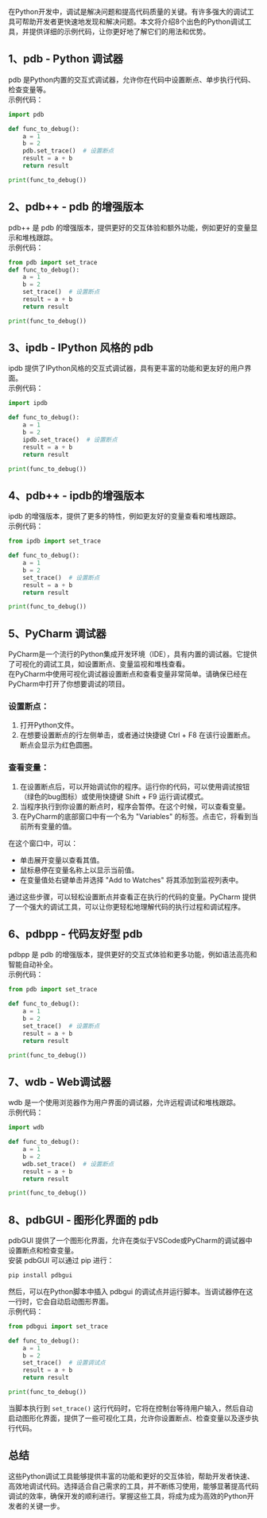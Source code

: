 在Python开发中，调试是解决问题和提高代码质量的关键。有许多强大的调试工具可帮助开发者更快速地发现和解决问题。本文将介绍8个出色的Python调试工具，并提供详细的示例代码，让你更好地了解它们的用法和优势。
<a name="HXnGU"></a>
## 1、pdb - Python 调试器
pdb 是Python内置的交互式调试器，允许你在代码中设置断点、单步执行代码、检查变量等。<br />示例代码：
```python
import pdb

def func_to_debug():
    a = 1
    b = 2
    pdb.set_trace()  # 设置断点
    result = a + b
    return result

print(func_to_debug())
```
<a name="ov1KV"></a>
## 2、pdb++ - pdb 的增强版本
pdb++ 是 pdb 的增强版本，提供更好的交互体验和额外功能，例如更好的变量显示和堆栈跟踪。<br />示例代码：
```python
from pdb import set_trace
def func_to_debug():
    a = 1
    b = 2
    set_trace()  # 设置断点
    result = a + b
    return result

print(func_to_debug())
```
<a name="Ff47y"></a>
## 3、ipdb - IPython 风格的 pdb
ipdb 提供了IPython风格的交互式调试器，具有更丰富的功能和更友好的用户界面。<br />示例代码：
```python
import ipdb

def func_to_debug():
    a = 1
    b = 2
    ipdb.set_trace()  # 设置断点
    result = a + b
    return result

print(func_to_debug())
```
<a name="uYFk0"></a>
## 4、pdb++ - ipdb的增强版本
ipdb 的增强版本，提供了更多的特性，例如更友好的变量查看和堆栈跟踪。<br />示例代码：
```python
from ipdb import set_trace

def func_to_debug():
    a = 1
    b = 2
    set_trace()  # 设置断点
    result = a + b
    return result

print(func_to_debug())
```
<a name="ouDBT"></a>
## 5、PyCharm 调试器
PyCharm是一个流行的Python集成开发环境（IDE），具有内置的调试器。它提供了可视化的调试工具，如设置断点、变量监视和堆栈查看。<br />在PyCharm中使用可视化调试器设置断点和查看变量非常简单。请确保已经在PyCharm中打开了你想要调试的项目。
<a name="ZopNK"></a>
### 设置断点：

1. 打开Python文件。
2. 在想要设置断点的行左侧单击，或者通过快捷键 Ctrl + F8 在该行设置断点。断点会显示为红色圆圈。
<a name="LrkFn"></a>
### 查看变量：

1. 在设置断点后，可以开始调试你的程序。运行你的代码，可以使用调试按钮（绿色的bug图标）或使用快捷键 Shift + F9 运行调试模式。
2. 当程序执行到你设置的断点时，程序会暂停。在这个时候，可以查看变量。
3. 在PyCharm的底部窗口中有一个名为 "Variables" 的标签。点击它，将看到当前所有变量的值。

在这个窗口中，可以：

- 单击展开变量以查看其值。
- 鼠标悬停在变量名称上以显示当前值。
- 在变量值处右键单击并选择 "Add to Watches" 将其添加到监视列表中。

通过这些步骤，可以轻松设置断点并查看正在执行的代码的变量。PyCharm 提供了一个强大的调试工具，可以让你更轻松地理解代码的执行过程和调试程序。
<a name="zVgas"></a>
## 6、pdbpp - 代码友好型 pdb
pdbpp 是 pdb 的增强版本，提供更好的交互式体验和更多功能，例如语法高亮和智能自动补全。<br />示例代码：
```python
from pdb import set_trace

def func_to_debug():
    a = 1
    b = 2
    set_trace()  # 设置断点
    result = a + b
    return result

print(func_to_debug())
```
<a name="vNLmM"></a>
## 7、wdb - Web调试器
wdb 是一个使用浏览器作为用户界面的调试器，允许远程调试和堆栈跟踪。<br />示例代码：
```python
import wdb

def func_to_debug():
    a = 1
    b = 2
    wdb.set_trace()  # 设置断点
    result = a + b
    return result

print(func_to_debug())
```
<a name="Zb4Va"></a>
## 8、pdbGUI - 图形化界面的 pdb
pdbGUI 提供了一个图形化界面，允许在类似于VSCode或PyCharm的调试器中设置断点和检查变量。<br />安装 pdbGUI 可以通过 pip 进行：
```bash
pip install pdbgui
```
然后，可以在Python脚本中插入 pdbgui 的调试点并运行脚本。当调试器停在这一行时，它会自动启动图形界面。<br />示例代码：
```python
from pdbgui import set_trace

def func_to_debug():
    a = 1
    b = 2
    set_trace()  # 设置调试点
    result = a + b
    return result

print(func_to_debug())
```
当脚本执行到 `set_trace()` 这行代码时，它将在控制台等待用户输入，然后自动启动图形化界面，提供了一些可视化工具，允许你设置断点、检查变量以及逐步执行代码。
<a name="mgDhF"></a>
## 总结
这些Python调试工具能够提供丰富的功能和更好的交互体验，帮助开发者快速、高效地调试代码。选择适合自己需求的工具，并不断练习使用，能够显著提高代码调试的效率，确保开发的顺利进行。掌握这些工具，将成为成为高效的Python开发者的关键一步。

